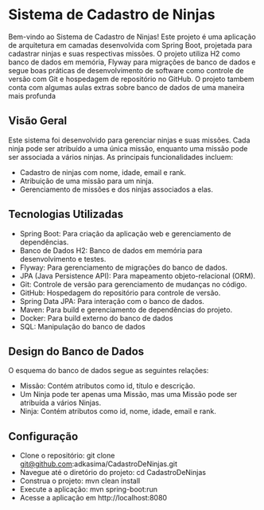 
# Sistema de Cadastro de Ninjas 

Bem-vindo ao Sistema de Cadastro de Ninjas!
Este projeto é uma aplicação de arquitetura em camadas desenvolvida com Spring Boot, projetada para cadastrar ninjas e suas respectivas missões. O projeto utiliza H2 como banco de dados em memória, Flyway para migrações de banco de dados e segue boas práticas de desenvolvimento de software como controle de versão com Git e hospedagem de repositório no GitHub. O projeto tambem conta com algumas aulas extras sobre banco de dados de uma maneira mais profunda


## Visão Geral

Este sistema foi desenvolvido para gerenciar ninjas e suas missões. Cada ninja pode ser atribuído a uma única missão, enquanto uma missão pode ser associada a vários ninjas. As principais funcionalidades incluem:

* Cadastro de ninjas com nome, idade, email e rank.
* Atribuição de uma missão para um ninja.
* Gerenciamento de missões e dos ninjas associados a elas.


## Tecnologias Utilizadas

* Spring Boot: Para criação da aplicação web e gerenciamento de dependências.
* Banco de Dados H2: Banco de dados em memória para desenvolvimento e testes.
* Flyway: Para gerenciamento de migrações do banco de dados.
* JPA (Java Persistence API): Para mapeamento objeto-relacional (ORM).
* Git: Controle de versão para gerenciamento de mudanças no código.
* GitHub: Hospedagem do repositório para controle de versão.
* Spring Data JPA: Para interação com o banco de dados.
* Maven: Para build e gerenciamento de dependências do projeto.
* Docker: Para build externo do banco de dados
* SQL: Manipulação do banco de dados

## Design do Banco de Dados
O esquema do banco de dados segue as seguintes relações:

* Missão: Contém atributos como id, título e descrição.
* Um Ninja pode ter apenas uma Missão, mas uma Missão pode ser atribuída a vários Ninjas.
* Ninja: Contém atributos como id, nome, idade, email e rank.

## Configuração
* Clone o repositório: git clone git@github.com:adkasima/CadastroDeNinjas.git
* Navegue até o diretório do projeto: cd CadastroDeNinjas
* Construa o projeto: mvn clean install
* Execute a aplicação: mvn spring-boot:run
* Acesse a aplicação em http://localhost:8080
